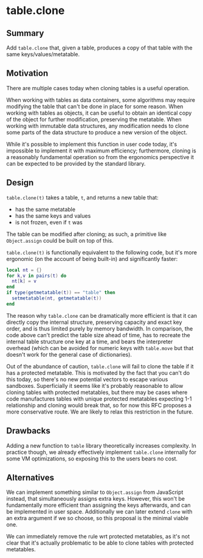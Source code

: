 # table.clone

## Summary

Add `table.clone` that, given a table, produces a copy of that table with the same keys/values/metatable.

## Motivation

There are multiple cases today when cloning tables is a useful operation.

When working with tables as data containers, some algorithms may require modifying the table that can't be done in place for some reason.
When working with tables as objects, it can be useful to obtain an identical copy of the object for further modification, preserving the metatable.
When working with immutable data structures, any modification needs to clone some parts of the data structure to produce a new version of the object.

While it's possible to implement this function in user code today, it's impossible to implement it with maximum efficiency; furthermore, cloning is a reasonably fundamental
operation so from the ergonomics perspective it can be expected to be provided by the standard library.

## Design

`table.clone(t)` takes a table, `t`, and returns a new table that:

- has the same metatable
- has the same keys and values
- is not frozen, even if `t` was

The table can be modified after cloning; as such, a primitive like `Object.assign` could be built on top of this.

`table.clone(t)` is functionally equivalent to the following code, but it's more ergonomic (on the account of being built-in) and significantly faster:

```lua
local nt = {}
for k,v in pairs(t) do
  nt[k] = v
end
if type(getmetatable(t)) == "table" then
  setmetatable(nt, getmetatable(t))
end
```

The reason why `table.clone` can be dramatically more efficient is that it can directly copy the internal structure, preserving capacity and exact key order, and is thus
limited purely by memory bandwidth. In comparison, the code above can't predict the table size ahead of time, has to recreate the internal table structure one key at a time,
and bears the interpreter overhead (which can be avoided for numeric keys with `table.move` but that doesn't work for the general case of dictionaries).

Out of the abundance of caution, `table.clone` will fail to clone the table if it has a protected metatable. This is motivated by the fact that you can't do this today, so
there's no new potential vectors to escape various sandboxes. Superficially it seems like it's probably reasonable to allow cloning tables with protected metatables, but
there may be cases where code manufactures tables with unique protected metatables expecting 1-1 relationship and cloning would break that, so for now this RFC proposes a more
conservative route. We are likely to relax this restriction in the future.

## Drawbacks

Adding a new function to `table` library theoretically increases complexity. In practice though, we already effectively implement `table.clone` internally for some VM optimizations,
so exposing this to the users bears no cost.

## Alternatives

We can implement something similar to `Object.assign` from JavaScript instead, that simultaneously assigns extra keys. However, this won't be fundamentally more efficient than
assigning the keys afterwards, and can be implemented in user space. Additionally we can later extend `clone` with an extra argument if we so choose, so this proposal is the
minimal viable one.

We can immediately remove the rule wrt protected metatables, as it's not clear that it's actually problematic to be able to clone tables with protected metatables.
